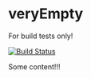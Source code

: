 # veryEmpty
For build tests only!



[![Build Status](https://elbrenn.visualstudio.com/github/_apis/build/status/github-CI%20(1)?branchName=master)](https://elbrenn.visualstudio.com/github/_build/latest?definitionId=56?branchName=master)


Some content!!!
